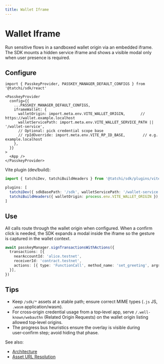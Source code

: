 ```yaml
---
title: Wallet Iframe
---
```


# Wallet Iframe

Run sensitive flows in a sandboxed wallet origin via an embedded iframe. The SDK mounts a hidden service iframe and shows a visible modal only when user presence is required.

## Configure

```tsx
import { PasskeyProvider, PASSKEY_MANAGER_DEFAULT_CONFIGS } from '@tatchi/sdk/react'

<PasskeyProvider
  config={{
    ...PASSKEY_MANAGER_DEFAULT_CONFIGS,
    iframeWallet: {
      walletOrigin: import.meta.env.VITE_WALLET_ORIGIN,       // https://wallet.example.localhost
      walletServicePath: import.meta.env.VITE_WALLET_SERVICE_PATH || '/wallet-service',
      // Optional: pick credential scope base
      // rpIdOverride: import.meta.env.VITE_RP_ID_BASE,        // e.g. example.localhost
    },
  }}
>
  <App />
</PasskeyProvider>
```

Vite plugin (dev/build):

```ts
import { tatchiDev, tatchiBuildHeaders } from '@tatchi/sdk/plugins/vite'

plugins: [
  tatchiDev({ sdkBasePath: '/sdk', walletServicePath: '/wallet-service', walletOrigin: process.env.VITE_WALLET_ORIGIN }),
  tatchiBuildHeaders({ walletOrigin: process.env.VITE_WALLET_ORIGIN }),
]
```

## Use

All calls route through the wallet origin when configured. When a confirm click is needed, the SDK expands a modal inside the iframe so the gesture is captured in the wallet context.

```ts
await passkeyManager.signTransactionsWithActions({
  transactions: [{
    nearAccountId: 'alice.testnet',
    receiverId: 'contract.testnet',
    actions: [{ type: 'FunctionCall', method_name: 'set_greeting', args: '{"message":"hi"}', gas: '50000000000000', deposit: '0' }],
  }],
})
```

## Tips

- Keep `/sdk/*` assets at a stable path; ensure correct MIME types (`.js` JS, `.wasm` application/wasm).
- For cross‑origin credential usage from a top‑level app, serve `/.well-known/webauthn` (Related Origin Requests) on the wallet origin listing allowed top‑level origins.
- The progress bus heuristics ensure the overlay is visible during user‑confirm step; avoid hiding that phase.

See also:
- [Architecture](../concepts/wallet-iframe-architecture)
- [Asset URL Resolution](./asset-url-resolution)
